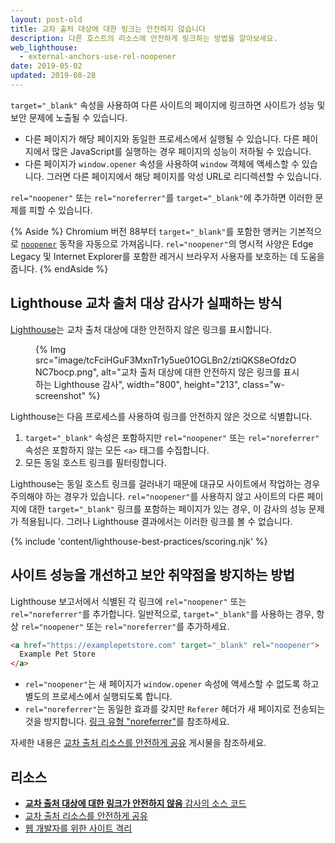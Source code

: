 ```yaml
---
layout: post-old
title: 교차 출처 대상에 대한 링크는 안전하지 않습니다
description: 다른 호스트의 리소스에 안전하게 링크하는 방법을 알아보세요.
web_lighthouse:
  - external-anchors-use-rel-noopener
date: 2019-05-02
updated: 2019-08-28
---
```


`target="_blank"` 속성을 사용하여 다른 사이트의 페이지에 링크하면 사이트가 성능 및 보안 문제에 노출될 수 있습니다.

- 다른 페이지가 해당 페이지와 동일한 프로세스에서 실행될 수 있습니다. 다른 페이지에서 많은 JavaScript를 실행하는 경우 페이지의 성능이 저하될 수 있습니다.
- 다른 페이지가 `window.opener` 속성을 사용하여 `window` 객체에 액세스할 수 있습니다. 그러면 다른 페이지에서 해당 페이지를 악성 URL로 리디렉션할 수 있습니다.

`rel="noopener"` 또는 `rel="noreferrer"`를 `target="_blank"`에 추가하면 이러한 문제를 피할 수 있습니다.

{% Aside %} Chromium 버전 88부터 `target="_blank"`를 포함한 앵커는 기본적으로 [`noopener`](https://www.chromestatus.com/feature/6140064063029248) 동작을 자동으로 가져옵니다. `rel="noopener"`의 명시적 사양은 Edge Legacy 및 Internet Explorer를 포함한 레거시 브라우저 사용자를 보호하는 데 도움을 줍니다. {% endAside %}

## Lighthouse 교차 출처 대상 감사가 실패하는 방식

[Lighthouse](https://developers.google.com/web/tools/lighthouse/)는 교차 출처 대상에 대한 안전하지 않은 링크를 표시합니다.

<figure class="w-figure">{% Img src="image/tcFciHGuF3MxnTr1y5ue01OGLBn2/ztiQKS8eOfdzONC7bocp.png", alt="교차 출처 대상에 대한 안전하지 않은 링크를 표시하는 Lighthouse 감사", width="800", height="213", class="w-screenshot" %}</figure>

Lighthouse는 다음 프로세스를 사용하여 링크를 안전하지 않은 것으로 식별합니다.

1. `target="_blank"` 속성은 포함하지만 `rel="noopener"` 또는 `rel="noreferrer"` 속성은 포함하지 않는 모든 `<a>` 태그를 수집합니다.
2. 모든 동일 호스트 링크를 필터링합니다.

Lighthouse는 동일 호스트 링크를 걸러내기 때문에 대규모 사이트에서 작업하는 경우 주의해야 하는 경우가 있습니다. `rel="noopener"`를 사용하지 않고 사이트의 다른 페이지에 대한 `target="_blank"` 링크를 포함하는 페이지가 있는 경우, 이 감사의 성능 문제가 적용됩니다. 그러나 Lighthouse 결과에서는 이러한 링크를 볼 수 없습니다.

{% include 'content/lighthouse-best-practices/scoring.njk' %}

## 사이트 성능을 개선하고 보안 취약점을 방지하는 방법

Lighthouse 보고서에서 식별된 각 링크에 `rel="noopener"` 또는 `rel="noreferrer"`를 추가합니다. 일반적으로, `target="_blank"`를 사용하는 경우, 항상 `rel="noopener"` 또는 `rel="noreferrer"`를 추가하세요.

```html
<a href="https://examplepetstore.com" target="_blank" rel="noopener">
  Example Pet Store
</a>
```

- `rel="noopener"`는 새 페이지가 `window.opener` 속성에 액세스할 수 없도록 하고 별도의 프로세스에서 실행되도록 합니다.
- `rel="noreferrer"`는 동일한 효과를 갖지만 `Referer` 헤더가 새 페이지로 전송되는 것을 방지합니다. [링크 유형 "noreferrer"](https://html.spec.whatwg.org/multipage/links.html#link-type-noreferrer)를 참조하세요.

자세한 내용은 [교차 출처 리소스를 안전하게 공유](/cross-origin-resource-sharing/) 게시물을 참조하세요.

## 리소스

- [**교차 출처 대상에 대한 링크가 안전하지 않음** 감사의 소스 코드](https://github.com/GoogleChrome/lighthouse/blob/master/lighthouse-core/audits/dobetterweb/external-anchors-use-rel-noopener.js)
- [교차 출처 리소스를 안전하게 공유](/cross-origin-resource-sharing/)
- [웹 개발자를 위한 사이트 격리](https://developers.google.com/web/updates/2018/07/site-isolation)
